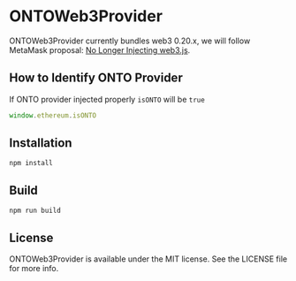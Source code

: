 # ONTOWeb3Provider


ONTOWeb3Provider currently bundles web3 0.20.x, we will follow MetaMask proposal: [No Longer Injecting web3.js](https://medium.com/metamask/no-longer-injecting-web3-js-4a899ad6e59e).

## How to Identify ONTO Provider

If ONTO provider injected properly `isONTO` will be `true`

```javascript
window.ethereum.isONTO
```

## Installation

```
npm install
```

## Build
```
npm run build
```

## License

ONTOWeb3Provider is available under the MIT license. See the LICENSE file for more info.
